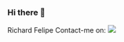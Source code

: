 ### Hi there 👋


Richard Felipe
Contact-me on:
	[<img src="https://img.shields.io/badge/linkedin-%230077B5.svg?&style=for-the-badge&logo=linkedin&logoColor=white" />](https://www.linkedin.com/in/richard-felipe-da-silva-oliveira-1ab55a135/)


